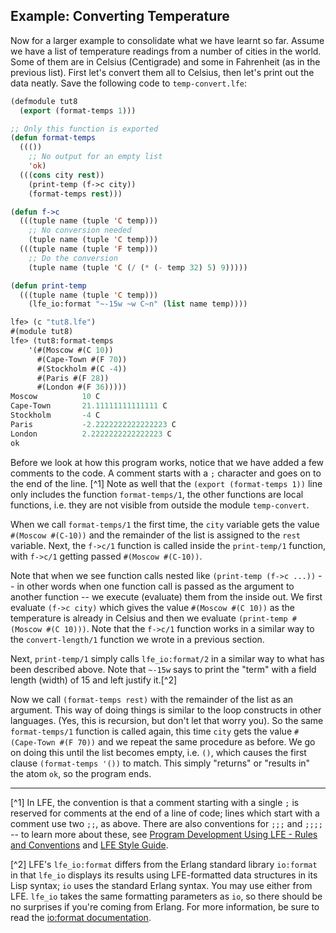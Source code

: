 ## Example: Converting Temperature

Now for a larger example to consolidate what we have learnt so far. Assume we have a list of temperature readings from a number of cities in the world. Some of them are in Celsius (Centigrade) and some in Fahrenheit (as in the previous list). First let's convert them all to Celsius, then let's print out the data neatly. Save the following code to ``temp-convert.lfe``:

```lisp
(defmodule tut8
  (export (format-temps 1)))

;; Only this function is exported
(defun format-temps
  ((())
    ;; No output for an empty list
    'ok)
  (((cons city rest))
    (print-temp (f->c city))
    (format-temps rest)))

(defun f->c
  (((tuple name (tuple 'C temp)))
    ;; No conversion needed
    (tuple name (tuple 'C temp)))
  (((tuple name (tuple 'F temp)))
    ;; Do the conversion
    (tuple name (tuple 'C (/ (* (- temp 32) 5) 9)))))

(defun print-temp
  (((tuple name (tuple 'C temp)))
    (lfe_io:format "~-15w ~w C~n" (list name temp))))
```

```lisp
lfe> (c "tut8.lfe")
#(module tut8)
lfe> (tut8:format-temps
    '(#(Moscow #(C 10))
      #(Cape-Town #(F 70))
      #(Stockholm #(C -4))
      #(Paris #(F 28))
      #(London #(F 36)))))
Moscow          10 C
Cape-Town       21.11111111111111 C
Stockholm       -4 C
Paris           -2.2222222222222223 C
London          2.2222222222222223 C
ok
```

Before we look at how this program works, notice that we have added a few comments to the code. A comment starts with a ``;`` character and goes on to the end of the line. [^1] Note as well that the ``(export (format-temps 1))`` line only includes the function ``format-temps/1``, the other functions are local functions, i.e. they are not visible from outside the module ``temp-convert``.

When we call ``format-temps/1`` the first time, the ``city`` variable gets the value ``#(Moscow #(C-10))`` and the remainder of the list is assigned to the ``rest`` variable. Next, the ``f->c/1`` function is called inside the ``print-temp/1`` function, with ``f->c/1`` getting passed ``#(Moscow #(C-10))``.

Note that when we see function calls nested like ``(print-temp (f->c ...))`` -- in other words when one function call is passed as the argument to another function -- we execute (evaluate) them from the inside out. We first evaluate ``(f->c city)`` which gives the value ``#(Moscow #(C 10))`` as the temperature is already in Celsius and then we evaluate ``(print-temp #(Moscow #(C 10)))``. Note that the ``f->c/1`` function  works in a similar way to the ``convert-length/1`` function we wrote in a previous section.

Next, ``print-temp/1`` simply calls ``lfe_io:format/2`` in a similar way to what has been described above. Note that ``~-15w`` says to print the "term" with a field length (width) of 15 and left justify it.[^2]

Now we call ``(format-temps rest)`` with the remainder of the list as an argument. This way of doing things is similar to the loop constructs in other languages. (Yes, this is recursion, but don't let that worry you). So the same ``format-temps/1`` function is called again, this time ``city`` gets the value ``#(Cape-Town #(F 70))`` and we repeat the same procedure as before. We go on doing this until the list becomes empty, i.e. ``()``, which causes the first clause ``(format-temps '())`` to match. This simply "returns" or "results in" the atom ``ok``, so the program ends.

----

[^1] In LFE, the convention is that a comment starting with a single ``;`` is reserved for comments at the end of a line of code; lines which start with a comment use two ``;;``, as above. There are also conventions for ``;;;`` and ``;;;;`` -- to learn more about these, see [Program Development Using LFE - Rules and Conventions](http://docs.lfe.io/prog-rules/1.html) and [LFE Style Guide](http://docs.lfe.io/style-guide/1.html).

[^2] LFE's ``lfe_io:format`` differs from the Erlang standard library ``io:format`` in that ``lfe_io`` displays its results using LFE-formatted data structures in its Lisp syntax; ``io`` uses the standard Erlang syntax. You may use either from LFE. ``lfe_io`` takes the same formatting parameters as ``io``, so there should be no surprises if you're coming from Erlang. For more information, be sure to read the [io:format documentation](http://www.erlang.org/doc/man/io.html#fwrite-1).
